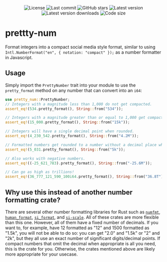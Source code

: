 <div align="center">
    <img src="https://img.shields.io/github/license/SleeplessOne1917/pretty-num?style=for-the-badge" alt="License"/>
    <img src="https://img.shields.io/github/last-commit/SleeplessOne1917/pretty-num?style=for-the-badge&logo=github" alt="Last commit"/>
    <img src="https://img.shields.io/github/stars/SleeplessOne1917/pretty-num?style=for-the-badge&logo=github" alt="GitHub stars"/>
    <img src="https://img.shields.io/crates/v/pretty-num?style=for-the-badge" alt="Latest version" />
    <img src="https://img.shields.io/crates/dv/pretty-num?style=for-the-badge" alt="Latest version downloads" />
    <img src="https://img.shields.io/crates/size/pretty-num?style=for-the-badge&logo=rust&label=Code%20Size" alt="Code size" />
</div>

# prettty-num

Format integers into a compact social media style format, similar to using `Intl.NumberFormat("en", { notation: "compact" });` as a number formatter in Javascript.

## Usage

Simply import the `PrettyNumber` trait into your module to use the `pretty_format` method on any number that can convert into an `i64`:

```rust
use pretty_num::PrettyNumber;
// Integers with a magnitude less than 1,000 do not get compacted.
assert_eq!(534.pretty_format(), String::from("534"));

// Integers with a magnitude greater than or equal to 1,000 get compacted.
assert_eq!(15_000.pretty_format(), String::from("15k"));

// Integers will have a single decimal point when rounded.
assert_eq!(4_230_542.pretty_format(), String::from("4.2M"));

// Formatted numbers get rounded to a number without a decimal place when appropriate.
assert_eq!(5_031.pretty_format(), String::from("5k"));

// Also works with negative numbers.
assert_eq!((-25_621_783).pretty_format(), String::from("-25.6M"));

// Can go as high as trillions!
assert_eq!(36_777_121_590_100i64.pretty_format(), String::from("36.8T"));
```

## Why use this instead of another number formatting crate?

There are several other number formatting libraries for Rust such as [`numfmt`](https://crates.io/crates/numfmt), [`human_format`](https://crates.io/crates/human_format), [`si_format`](https://crates.io/crates/si_format), and [`si-scale`](https://crates.io/crates/si-scale). All of these crates are more flexible than this one. However, all of them have a fixed number of decimals. If you want to, for example, have 12 formatted as "12" and 1500 formatted as "1.5k", you will not be able to do so: you can get "2.0" and "1.5k" or "2" and "2k", but they all use an exact number of significant digits/decimal points. If compact numbers that omit the decimal when appropriate is all you need, this is the crate for you. Otherwise, the crates mentioned above are likely more appropriate for your usecase.
